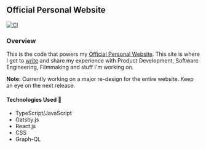 ## Official Personal Website

[![CI](https://github.com/RonnieLutalo/ronnielutalo.github.io/actions/workflows/CI.yml/badge.svg)](https://github.com/RonnieLutalo/ronnielutalo.github.io/actions/workflows/CI.yml)

### Overview

This is the code that powers my [Official Personal Website](https://ronnielutalo.github.io/blog/). This site is where I get to [write](https://ronnielutalo.github.io/blog/) and share my experience with Product Development, Software Engineering, Filmmaking and stuff I'm working on.

**Note:** Currently working on a major re-design for the entire website. Keep an eye on the next release.

#### Technologies Used 🚀

- TypeScript/JavaScript
- Gatsby.js
- React.js
- CSS
- Graph-QL
